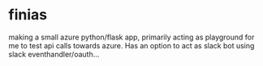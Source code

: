 # finias
making a small azure python/flask app, primarily acting as playground for me to test api calls towards azure.
Has an option to act as slack bot using slack eventhandler/oauth...
